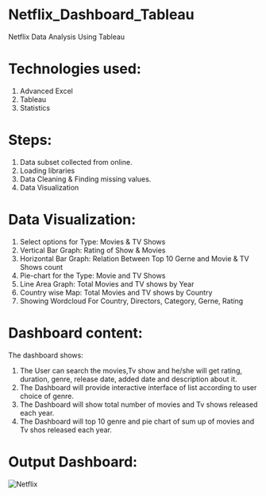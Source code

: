 # Netflix_Dashboard_Tableau
  Netflix Data Analysis Using Tableau

# Technologies used:
  1) Advanced Excel
  2) Tableau
  3) Statistics

# Steps:
  1) Data subset collected from online.
  2) Loading libraries
  3) Data Cleaning & Finding missing values.
  4) Data Visualization

# Data Visualization:
  1) Select options for Type: Movies & TV Shows
  2) Vertical Bar Graph: Rating of Show & Movies
  3) Horizontal Bar Graph: Relation Between Top 10 Gerne and Movie & TV Shows count
  4) Pie-chart for the Type: Movie and TV Shows
  5) Line Area Graph: Total Movies and TV shows by Year
  6) Country wise Map: Total Movies and TV shows by Country
  7) Showing Wordcloud For Country, Directors, Category, Gerne, Rating

# Dashboard content:
  The dashboard shows:
  1) The User can search the movies,Tv show and he/she will get rating, duration, genre, release date, added date and description about it.
  2) The Dashboard will provide interactive interface of list according to user choice of genre.
  3) The Dashboard will show total number of movies and Tv shows released each year.
  4) The Dashboard will top 10 genre and pie chart of sum up of movies and Tv shos released each year.

# Output Dashboard:
![Netflix](https://github.com/Navina-Murugadas/Netflix_Dashboard_Tableau/assets/72821323/96719795-9789-4d0d-9381-ac6d2547e3b8)
